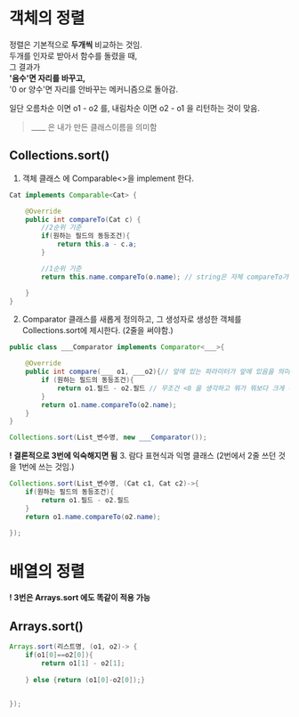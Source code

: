 # 객체의 정렬


정렬은 기본적으로 **두개씩** 비교하는 것임.  
두개를 인자로 받아서 함수를 돌렸을 때,  
그 결과가  
**'음수'면 자리를 바꾸고,**  
'0 or 양수'면 자리를 안바꾸는 메커니즘으로 돌아감.

일단 오름차순 이면 o1 - o2 를,
내림차순 이면 o2 - o1 을 리턴하는 것이 맞음.

> ____ 은 내가 만든 클래스이름을 의미함

## Collections.sort()


1. 객체 클래스 에 Comparable<>을 implement 한다.


```java
Cat implements Comparable<Cat> {

    @Override
    public int compareTo(Cat c) {
        //2순위 기준
        if(원하는 필드의 동등조건){
            return this.a - c.a;
        }

        //1순위 기준
        return this.name.compareTo(o.name); // string은 자체 compareTo가 작성되어 있음

    }
}
```

2. Comparator 클래스를 새롭게 정의하고, 그 생성자로 생성한 객체를 Collections.sort에 제시한다. (2줄을 써야함.)
```java
public class ___Comparator implements Comparator<___>{

    @Override
    public int compare(___ o1, ___o2){// 앞에 있는 파라미터가 앞에 있음을 의미함.
        if (원하는 필드의 동등조건){
            return o1.필드 - o2.필드 // 무조건 <0 을 생각하고 뭐가 뭐보다 크게 하고 싶은지 항을 넘겨봐
        }
        return o1.name.compareTo(o2.name);
    }
}
```


```java
Collections.sort(List_변수명, new ___Comparator());
```

**! 결론적으로 3번에 익숙해지면 됨**
3. 람다 표현식과 익명 클래스 (2번에서 2줄 쓰던 것을 1번에 쓰는 것임.)
```java
Collections.sort(List_변수명, (Cat c1, Cat c2)->{
    if(원하는 필드의 동등조건){
        return o1.필드 - o2.필드
    }
    return o1.name.compareTo(o2.name);

});
```

# 배열의 정렬

**! 3번은 Arrays.sort 에도 똑같이 적용 가능**
## Arrays.sort()
```java
Arrays.sort(리스트명, (o1, o2)-> {
    if(o1[0]==o2[0]){
        return o1[1] - o2[1];
    
    } else {return (o1[0]-o2[0]);}


});
```
